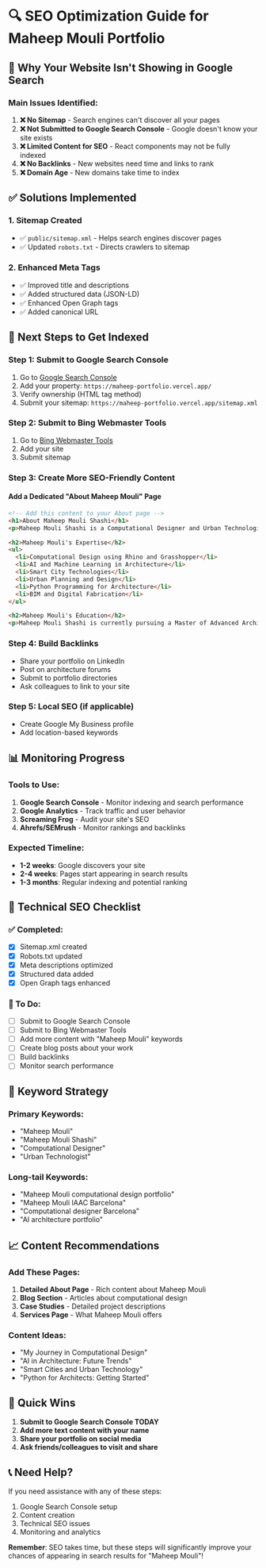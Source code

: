 # 🔍 SEO Optimization Guide for Maheep Mouli Portfolio

## 🚨 **Why Your Website Isn't Showing in Google Search**

### **Main Issues Identified:**

1. **❌ No Sitemap** - Search engines can't discover all your pages
2. **❌ Not Submitted to Google Search Console** - Google doesn't know your site exists
3. **❌ Limited Content for SEO** - React components may not be fully indexed
4. **❌ No Backlinks** - New websites need time and links to rank
5. **❌ Domain Age** - New domains take time to index

## ✅ **Solutions Implemented**

### **1. Sitemap Created**
- ✅ `public/sitemap.xml` - Helps search engines discover pages
- ✅ Updated `robots.txt` - Directs crawlers to sitemap

### **2. Enhanced Meta Tags**
- ✅ Improved title and descriptions
- ✅ Added structured data (JSON-LD)
- ✅ Enhanced Open Graph tags
- ✅ Added canonical URL

## 🎯 **Next Steps to Get Indexed**

### **Step 1: Submit to Google Search Console**
1. Go to [Google Search Console](https://search.google.com/search-console)
2. Add your property: `https://maheep-portfolio.vercel.app/`
3. Verify ownership (HTML tag method)
4. Submit your sitemap: `https://maheep-portfolio.vercel.app/sitemap.xml`

### **Step 2: Submit to Bing Webmaster Tools**
1. Go to [Bing Webmaster Tools](https://www.bing.com/webmasters)
2. Add your site
3. Submit sitemap

### **Step 3: Create More SEO-Friendly Content**

#### **Add a Dedicated "About Maheep Mouli" Page**
```html
<!-- Add this content to your About page -->
<h1>About Maheep Mouli Shashi</h1>
<p>Maheep Mouli Shashi is a Computational Designer and Urban Technologist based in Barcelona, Spain. With expertise in AI-driven architectural solutions, computational design, and smart city technologies, Maheep specializes in creating innovative solutions that bridge the gap between traditional architecture and cutting-edge technology.</p>

<h2>Maheep Mouli's Expertise</h2>
<ul>
  <li>Computational Design using Rhino and Grasshopper</li>
  <li>AI and Machine Learning in Architecture</li>
  <li>Smart City Technologies</li>
  <li>Urban Planning and Design</li>
  <li>Python Programming for Architecture</li>
  <li>BIM and Digital Fabrication</li>
</ul>

<h2>Maheep Mouli's Education</h2>
<p>Maheep Mouli Shashi is currently pursuing a Master of Advanced Architecture at IAAC Barcelona, focusing on Computational Design & Urban Technology. Previously, Maheep completed a Bachelor of Architecture from Mysore School of Architecture.</p>
```

### **Step 4: Build Backlinks**
- Share your portfolio on LinkedIn
- Post on architecture forums
- Submit to portfolio directories
- Ask colleagues to link to your site

### **Step 5: Local SEO (if applicable)**
- Create Google My Business profile
- Add location-based keywords

## 📊 **Monitoring Progress**

### **Tools to Use:**
1. **Google Search Console** - Monitor indexing and search performance
2. **Google Analytics** - Track traffic and user behavior
3. **Screaming Frog** - Audit your site's SEO
4. **Ahrefs/SEMrush** - Monitor rankings and backlinks

### **Expected Timeline:**
- **1-2 weeks**: Google discovers your site
- **2-4 weeks**: Pages start appearing in search results
- **1-3 months**: Regular indexing and potential ranking

## 🔧 **Technical SEO Checklist**

### **✅ Completed:**
- [x] Sitemap.xml created
- [x] Robots.txt updated
- [x] Meta descriptions optimized
- [x] Structured data added
- [x] Open Graph tags enhanced

### **🔄 To Do:**
- [ ] Submit to Google Search Console
- [ ] Submit to Bing Webmaster Tools
- [ ] Add more content with "Maheep Mouli" keywords
- [ ] Create blog posts about your work
- [ ] Build backlinks
- [ ] Monitor search performance

## 🎯 **Keyword Strategy**

### **Primary Keywords:**
- "Maheep Mouli"
- "Maheep Mouli Shashi"
- "Computational Designer"
- "Urban Technologist"

### **Long-tail Keywords:**
- "Maheep Mouli computational design portfolio"
- "Maheep Mouli IAAC Barcelona"
- "Computational designer Barcelona"
- "AI architecture portfolio"

## 📈 **Content Recommendations**

### **Add These Pages:**
1. **Detailed About Page** - Rich content about Maheep Mouli
2. **Blog Section** - Articles about computational design
3. **Case Studies** - Detailed project descriptions
4. **Services Page** - What Maheep Mouli offers

### **Content Ideas:**
- "My Journey in Computational Design"
- "AI in Architecture: Future Trends"
- "Smart Cities and Urban Technology"
- "Python for Architects: Getting Started"

## 🚀 **Quick Wins**

1. **Submit to Google Search Console TODAY**
2. **Add more text content with your name**
3. **Share your portfolio on social media**
4. **Ask friends/colleagues to visit and share**

## 📞 **Need Help?**

If you need assistance with any of these steps:
1. Google Search Console setup
2. Content creation
3. Technical SEO issues
4. Monitoring and analytics

**Remember**: SEO takes time, but these steps will significantly improve your chances of appearing in search results for "Maheep Mouli"! 